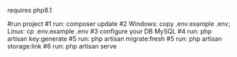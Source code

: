requires 
    php8.1

#run project
    #1 run: composer update
    #2 Windows: copy .env.example .env; Linux: cp .env.example .env
    #3 configure your DB MySQL
    #4 run: php artisan key:generate 
    #5 run: php artisan migrate:fresh 
    #5 run: php artisan storage:link
    #6 run: php artisan serve 